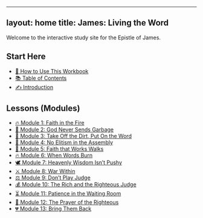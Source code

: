 
---
layout: home
title: James: Living the Word
---

Welcome to the interactive study site for the Epistle of James.

## Start Here

- [📖 How to Use This Workbook](frontmatter/00_HowToUse.md)
- [📚 Table of Contents](frontmatter/00_TOC.md)
- [✍️ Introduction](frontmatter/Introduction.md)

## Lessons (Modules)

- [🔥 Module 1: Faith in the Fire](modules/module_01_faith_in_the_fire.md)
- [🧺 Module 2: God Never Sends Garbage](modules/module_02_god_never_sends_garbage.md)
- [🧼 Module 3: Take Off the Dirt, Put On the Word](modules/module_03_take_off_the_dirt_put_on_the_word.md)
- [🚫 Module 4: No Elitism in the Assembly](modules/module_04_no_elitism_in_the_assembly.md)
- [🚶 Module 5: Faith that Works Walks](modules/module_05_faith_that_works_walks.md)
- [🔥 Module 6: When Words Burn](modules/module_06_when_words_burn.md)
- [🕊️ Module 7: Heavenly Wisdom Isn’t Pushy](modules/module_07_heavenly_wisdom_isnt_pushy.md)
- [⚔️ Module 8: War Within](modules/module_08_war_within.md)
- [⚖️ Module 9: Don’t Play Judge](modules/module_09_dont_play_judge.md)
- [💰 Module 10: The Rich and the Righteous Judge](modules/module_10_the_rich_and_the_righteous_judge.md)
- [⏳ Module 11: Patience in the Waiting Room](modules/module_11_patience_in_the_waiting_room.md)
- [🙏 Module 12: The Prayer of the Righteous](modules/module_12_the_prayer_of_the_righteous.md)
- [💔 Module 13: Bring Them Back](modules/module_13_bring_them_back.md)
